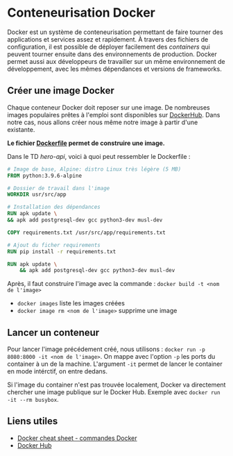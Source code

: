 # Conteneurisation Docker

Docker est un système de conteneurisation permettant de faire tourner des applications et services assez et rapidement. À travers des fichiers de configuration, il est possible de déployer facilement des *containers* qui peuvent tourner ensuite dans des environnements de production. Docker permet aussi aux développeurs de travailler sur un même environnement de développement, avec les mêmes dépendances et versions de frameworks.

## Créer une image Docker

Chaque conteneur Docker doit reposer sur une image. De nombreuses images populaires prêtes à l'emploi sont disponibles sur [DockerHub](https://hub.docker.com/search?type=image). Dans notre cas, nous allons créer nous même notre image à partir d'une existante.

**Le fichier [Dockerfile](https://docs.docker.com/engine/reference/builder/) permet de construire une image.**

Dans le TD *hero-api*, voici à quoi peut ressembler le Dockerfile :

```dockerfile
# Image de base, Alpine: distro Linux très légère (5 MB)
FROM python:3.9.6-alpine

# Dossier de travail dans l'image
WORKDIR usr/src/app

# Installation des dépendances
RUN apk update \
&& apk add postgresql-dev gcc python3-dev musl-dev

COPY requirements.txt /usr/src/app/requirements.txt

# Ajout du ficher requirements
RUN pip install -r requirements.txt

RUN apk update \
    && apk add postgresql-dev gcc python3-dev musl-dev
```

Après, il faut construire l'image avec la commande : `docker build -t <nom de l'image>`

- `docker images` liste les images créées
- `docker image rm <nom de l'image>` supprime une image

## Lancer un conteneur

Pour lancer l'image précédement créé, nous utilisons : `docker run -p 8080:8000 -it <nom de l'image>`. On mappe avec l'option `-p` les ports du container à un de la machine. L'argument `-it` permet de lancer le container en mode intérctif, on entre dedans.

Si l'image du container n'est pas trouvée localement, Docker va directement chercher une image publique sur le Docker Hub. Exemple avec `docker run -it --rm busybox`.

## Liens utiles
- [Docker cheat sheet - commandes Docker](https://www.docker.com/sites/default/files/d8/2019-09/docker-cheat-sheet.pdf)
- [Docker Hub](https://hub.docker.com/)